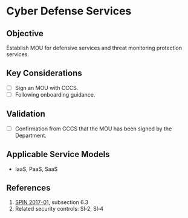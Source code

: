 # Cyber Defense Services

## Objective

Establish MOU for defensive services and threat monitoring protection services.

## Key Considerations

* [ ] Sign an MOU with CCCS.
* [ ] Following onboarding guidance.

## Validation

* [ ] Confirmation from CCCS that the MOU has been signed by the Department.

## Applicable Service Models

* IaaS, PaaS, SaaS

## References

1. [SPIN 2017-01](https://www.canada.ca/en/treasury-board-secretariat/services/access-information-privacy/security-identity-management/direction-secure-use-commercial-cloud-services-spin.html), subsection 6.3
2. Related security controls: SI‑2, SI‑4
